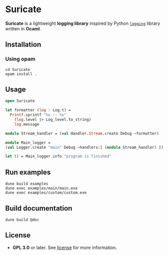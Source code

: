 # Suricate

**Suricate** is a lightweight **logging library** inspired by Python [`logging`](https://docs.python.org/3/library/logging.html) library written in **Ocaml**.

## Installation

### Using opam

```
cd Suricate
opam install .
```

## Usage

```ocaml
open Suricate

let formatter (log : Log.t) =
  Printf.sprintf "%s :: %s"
    (log.level |> Log_level.to_string)
    log.message

module Stream_handler = (val Handler.Stream.create Debug ~formatter)

module Main_logger =
(val Logger.create "main" Debug ~handlers:[ (module Stream_handler) ])

let () = Main_logger.info "program is finished"
```

## Run examples

```
dune build examples
dune exec examples/main/main.exe
dune exec examples/custom/custom.exe
```

## Build documentation

```
dune build @doc
```

## License

* **GPL 3.0** or later. See [license](LICENSE) for more information.
